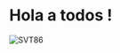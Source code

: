 # Hola a todos !
![SVT86](https://i.imgur.com/MK40lFy.png,"https://github.com/SVT86/SVT86/edit/main/README.md")

